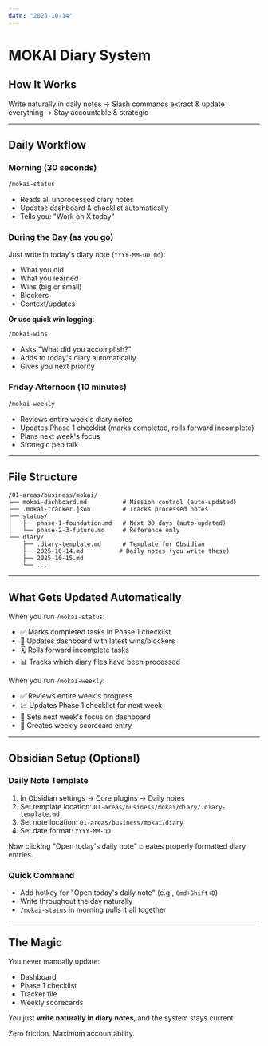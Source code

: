 ```yaml
---
date: "2025-10-14"
---
```

# MOKAI Diary System

## How It Works

Write naturally in daily notes → Slash commands extract & update everything → Stay accountable & strategic

---

## Daily Workflow

### Morning (30 seconds)
```bash
/mokai-status
```
- Reads all unprocessed diary notes
- Updates dashboard & checklist automatically
- Tells you: "Work on X today"

### During the Day (as you go)
Just write in today's diary note (`YYYY-MM-DD.md`):
- What you did
- What you learned
- Wins (big or small)
- Blockers
- Context/updates

**Or use quick win logging**:
```bash
/mokai-wins
```
- Asks "What did you accomplish?"
- Adds to today's diary automatically
- Gives you next priority

### Friday Afternoon (10 minutes)
```bash
/mokai-weekly
```
- Reviews entire week's diary notes
- Updates Phase 1 checklist (marks completed, rolls forward incomplete)
- Plans next week's focus
- Strategic pep talk

---

## File Structure

```
/01-areas/business/mokai/
├── mokai-dashboard.md          # Mission control (auto-updated)
├── .mokai-tracker.json         # Tracks processed notes
├── status/
│   ├── phase-1-foundation.md   # Next 30 days (auto-updated)
│   └── phase-2-3-future.md     # Reference only
└── diary/
    ├── .diary-template.md      # Template for Obsidian
    ├── 2025-10-14.md          # Daily notes (you write these)
    ├── 2025-10-15.md
    └── ...
```

---

## What Gets Updated Automatically

When you run `/mokai-status`:
- ✅ Marks completed tasks in Phase 1 checklist
- 📝 Updates dashboard with latest wins/blockers
- 🗓️ Rolls forward incomplete tasks
- 📊 Tracks which diary files have been processed

When you run `/mokai-weekly`:
- ✅ Reviews entire week's progress
- 📈 Updates Phase 1 checklist for next week
- 🎯 Sets next week's focus on dashboard
- 📝 Creates weekly scorecard entry

---

## Obsidian Setup (Optional)

### Daily Note Template
1. In Obsidian settings → Core plugins → Daily notes
2. Set template location: `01-areas/business/mokai/diary/.diary-template.md`
3. Set note location: `01-areas/business/mokai/diary`
4. Set date format: `YYYY-MM-DD`

Now clicking "Open today's daily note" creates properly formatted diary entries.

### Quick Command
- Add hotkey for "Open today's daily note" (e.g., `Cmd+Shift+D`)
- Write throughout the day naturally
- `/mokai-status` in morning pulls it all together

---

## The Magic

You never manually update:
- Dashboard
- Phase 1 checklist
- Tracker file
- Weekly scorecards

You just **write naturally in diary notes**, and the system stays current.

Zero friction. Maximum accountability.
